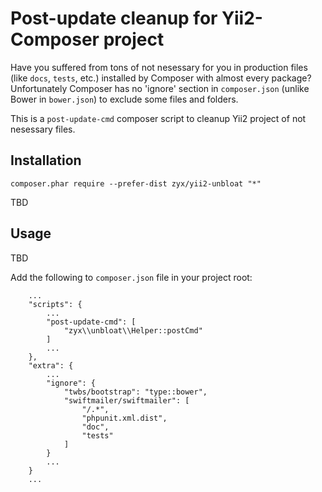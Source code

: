 Post-update cleanup for Yii2-Composer project
===========================================================

Have you suffered from tons of not nesessary for you in production files (like `docs`, `tests`, etc.) installed by Composer with almost every package?
Unfortunately Composer has no 'ignore' section in `composer.json` (unlike Bower in `bower.json`) to exclude some files and folders.

This is a `post-update-cmd` composer script to cleanup Yii2 project of not nesessary files.



Installation
------------

```
composer.phar require --prefer-dist zyx/yii2-unbloat "*"
```

TBD


Usage
-----

TBD

Add the following to `composer.json` file in your project root:


```
    ...
    "scripts": {
        ...
        "post-update-cmd": [
            "zyx\\unbloat\\Helper::postCmd"
        ]
        ...
    },
    "extra": {
        ...
        "ignore": {
            "twbs/bootstrap": "type::bower",
            "swiftmailer/swiftmailer": [
                "/.*",
                "phpunit.xml.dist",
                "doc",
                "tests"
            ]
        }
        ...
    }
    ...
```


